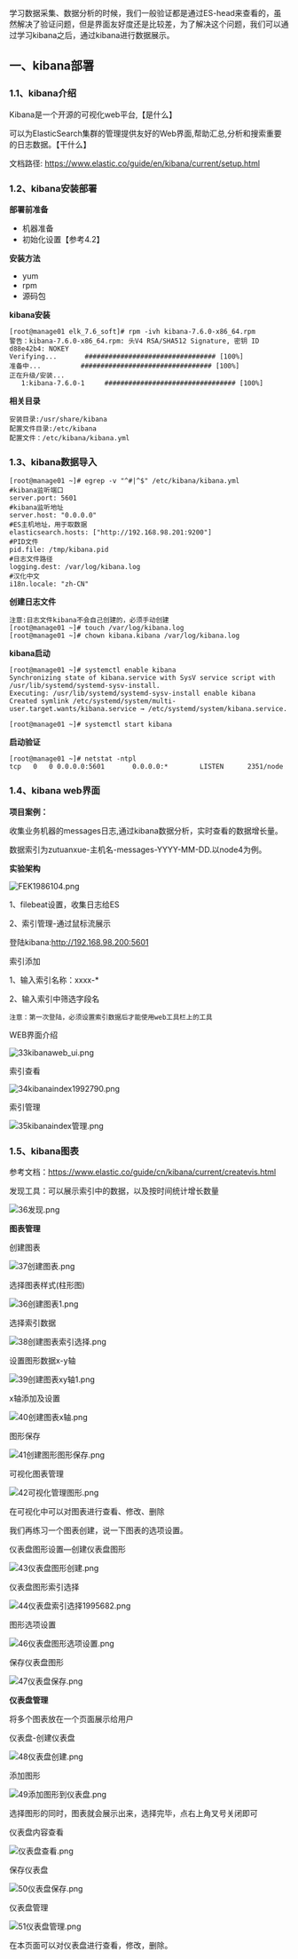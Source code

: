 学习数据采集、数据分析的时候，我们一般验证都是通过ES-head来查看的，虽然解决了验证问题，但是界面友好度还是比较差，为了解决这个问题，我们可以通过学习kibana之后，通过kibana进行数据展示。

## 一、kibana部署

### 1.1、kibana介绍

Kibana是一个开源的可视化web平台,【是什么】

可以为ElasticSearch集群的管理提供友好的Web界面,帮助汇总,分析和搜索重要的日志数据。【干什么】

文档路径: https://www.elastic.co/guide/en/kibana/current/setup.html

### 1.2、kibana安装部署

**部署前准备**

- 机器准备
- 初始化设置【参考4.2】

**安装方法**

- yum
- rpm
- 源码包

**kibana安装**

```
[root@manage01 elk_7.6_soft]# rpm -ivh kibana-7.6.0-x86_64.rpm 
警告：kibana-7.6.0-x86_64.rpm: 头V4 RSA/SHA512 Signature, 密钥 ID d88e42b4: NOKEY
Verifying...       ################################# [100%]
准备中...          ################################# [100%]
正在升级/安装...
   1:kibana-7.6.0-1     ################################# [100%]
```

**相关目录**

```
安装目录:/usr/share/kibana
配置文件目录:/etc/kibana
配置文件：/etc/kibana/kibana.yml
```

### 1.3、kibana数据导入

```
[root@manage01 ~]# egrep -v "^#|^$" /etc/kibana/kibana.yml 
#kibana监听端口
server.port: 5601
#kibana监听地址
server.host: "0.0.0.0"
#ES主机地址，用于取数据
elasticsearch.hosts: ["http://192.168.98.201:9200"]
#PID文件
pid.file: /tmp/kibana.pid
#日志文件路径
logging.dest: /var/log/kibana.log
#汉化中文
i18n.locale: "zh-CN"
```

**创建日志文件**

```
注意:日志文件kibana不会自己创建的，必须手动创建
[root@manage01 ~]# touch /var/log/kibana.log
[root@manage01 ~]# chown kibana.kibana /var/log/kibana.log
```

**kibana启动**

```
[root@manage01 ~]# systemctl enable kibana
Synchronizing state of kibana.service with SysV service script with /usr/lib/systemd/systemd-sysv-install.
Executing: /usr/lib/systemd/systemd-sysv-install enable kibana
Created symlink /etc/systemd/system/multi-user.target.wants/kibana.service → /etc/systemd/system/kibana.service.

[root@manage01 ~]# systemctl start kibana
```

**启动验证**

```
[root@manage01 ~]# netstat -ntpl
tcp   0   0 0.0.0.0:5601       0.0.0.0:*        LISTEN      2351/node
```

### 1.4、kibana web界面

**项目案例：**

收集业务机器的messages日志,通过kibana数据分析，实时查看的数据增长量。

数据索引为zutuanxue-主机名-messages-YYYY-MM-DD.以node4为例。

**实验架构**

![FEK1986104.png](https://www.zutuanxue.com:8000/static/media/images/2020/10/6/1601977772335.png)

1、filebeat设置，收集日志给ES

2、索引管理-通过鼠标流展示

登陆kibana:http://192.168.98.200:5601

索引添加

 1、输入索引名称：xxxx-*

 2、输入索引中筛选字段名

```
注意：第一次登陆，必须设置索引数据后才能使用web工具栏上的工具
```

WEB界面介绍

![33kibanaweb_ui.png](https://www.zutuanxue.com:8000/static/media/images/2020/10/6/1601977849838.png)

索引查看

![34kibanaindex1992790.png](https://www.zutuanxue.com:8000/static/media/images/2020/10/6/1601977822314.png)

索引管理

![35kibanaindex管理.png](https://www.zutuanxue.com:8000/static/media/images/2020/10/6/1601977868506.png)

### 1.5、kibana图表

参考文档：https://www.elastic.co/guide/cn/kibana/current/createvis.html

发现工具：可以展示索引中的数据，以及按时间统计增长数量

![36发现.png](https://www.zutuanxue.com:8000/static/media/images/2020/10/6/1601977919596.png)

**图表管理**

创建图表

![37创建图表.png](https://www.zutuanxue.com:8000/static/media/images/2020/10/6/1601977930781.png)

选择图表样式(柱形图)

![36创建图表1.png](https://www.zutuanxue.com:8000/static/media/images/2020/10/6/1601977947668.png)

选择索引数据

![38创建图表索引选择.png](https://www.zutuanxue.com:8000/static/media/images/2020/10/6/1601977963135.png)

设置图形数据x-y轴

![39创建图表xy轴1.png](https://www.zutuanxue.com:8000/static/media/images/2020/10/6/1601977980097.png)

x轴添加及设置

![40创建图表x轴.png](https://www.zutuanxue.com:8000/static/media/images/2020/10/6/1601977994112.png)

图形保存

![41创建图形图形保存.png](https://www.zutuanxue.com:8000/static/media/images/2020/10/6/1601978008221.png)

可视化图表管理

![42可视化管理图形.png](https://www.zutuanxue.com:8000/static/media/images/2020/10/6/1601978021588.png)

在可视化中可以对图表进行查看、修改、删除

我们再练习一个图表创建，说一下图表的选项设置。

仪表盘图形设置—创建仪表盘图形

![43仪表盘图形创建.png](https://www.zutuanxue.com:8000/static/media/images/2020/10/6/1601978043013.png)

仪表盘图形索引选择

![44仪表盘索引选择1995682.png](https://www.zutuanxue.com:8000/static/media/images/2020/10/6/1601978059245.png)

图形选项设置

![46仪表盘图形选项设置.png](https://www.zutuanxue.com:8000/static/media/images/2020/10/6/1601978089815.png)

保存仪表盘图形

![47仪表盘保存.png](https://www.zutuanxue.com:8000/static/media/images/2020/10/6/1601978104853.png)

**仪表盘管理**

将多个图表放在一个页面展示给用户

仪表盘-创建仪表盘

![48仪表盘创建.png](https://www.zutuanxue.com:8000/static/media/images/2020/10/6/1601978120788.png)

添加图形

![49添加图形到仪表盘.png](https://www.zutuanxue.com:8000/static/media/images/2020/10/6/1601978134035.png)

选择图形的同时，图表就会展示出来，选择完毕，点右上角叉号关闭即可

仪表盘内容查看

![仪表盘查看.png](https://www.zutuanxue.com:8000/static/media/images/2020/10/6/1601978150997.png)

保存仪表盘

![50仪表盘保存.png](https://www.zutuanxue.com:8000/static/media/images/2020/10/6/1601978164600.png)

仪表盘管理

![51仪表盘管理.png](https://www.zutuanxue.com:8000/static/media/images/2020/10/6/1601978179720.png)

在本页面可以对仪表盘进行查看，修改，删除。